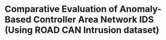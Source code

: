 # Comparative Evaluation of Anomaly-Based Controller Area Network IDS (Using ROAD CAN Intrusion dataset)
